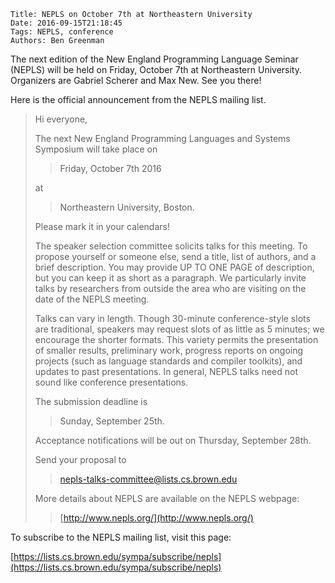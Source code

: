     Title: NEPLS on October 7th at Northeastern University
    Date: 2016-09-15T21:18:45
    Tags: NEPLS, conference
    Authors: Ben Greenman

The next edition of the New England Programming Language Seminar (NEPLS) will
be held on Friday, October 7th at Northeastern University.
Organizers are Gabriel Scherer and Max New.
See you there!

<!-- more -->

Here is the official announcement from the NEPLS mailing list.

> Hi everyone,
>
> The next New England Programming Languages and Systems Symposium
> will take place on
>
> >   Friday, October 7th 2016
>
> at
>
> >   Northeastern University, Boston.
>
> Please mark it in your calendars!
>
> The speaker selection committee solicits talks for this
> meeting. To propose yourself or someone else, send a title, list
> of authors, and a brief description. You may provide UP TO ONE
> PAGE of description, but you can keep it as short as
> a paragraph. We particularly invite talks by researchers from
> outside the area who are visiting on the date of the NEPLS
> meeting.
>
> Talks can vary in length. Though 30-minute conference-style
> slots are traditional, speakers may request slots of as little
> as 5 minutes; we encourage the shorter formats. This variety
> permits the presentation of smaller results, preliminary work,
> progress reports on ongoing projects (such as language standards
> and compiler toolkits), and updates to past presentations. In
> general, NEPLS talks need not sound like conference
> presentations.
>
> The submission deadline is
>
> >   Sunday, September 25th.
>
> Acceptance notifications will be out on Thursday, September 28th.
>
> Send your proposal to
>
> >   [nepls-talks-committee@lists.cs.brown.edu](mailto:nepls-talks-committee@lists.cs.brown.edu)
>
> More details about NEPLS are available on the NEPLS webpage:
>
> >   [http://www.nepls.org/](http://www.nepls.org/)

To subscribe to the NEPLS mailing list, visit this page:

[https://lists.cs.brown.edu/sympa/subscribe/nepls](https://lists.cs.brown.edu/sympa/subscribe/nepls)
